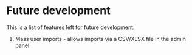 # Future development

This is a list of features left for future development:

1. Mass user imports - allows imports via a CSV/XLSX file in the admin panel.
